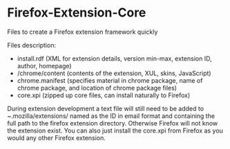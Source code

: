 Firefox-Extension-Core
======================

Files to create a Firefox extension framework quickly

Files description:

- install.rdf (XML for extension details, version min-max, extension ID, author, homepage)
- /chrome/content (contents of the extension, XUL, skins, JavaScript)
- chrome.manifest (specifies material in chrome package, name of chrome package, and location of chrome package files) 
- core.xpi (zipped up core files, can install naturally to Firefox)

During extension development a text file will still need to be added to ~.mozilla/extensions/ named as the ID in email format and containing the full path to the firefox extension directory. Otherwise Firefox will not know the extension exist. You can also just install the core.xpi from Firefox as you would any other Firefox extension.


